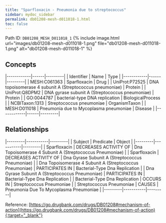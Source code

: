 ```yaml
---
title: "Sparfloxacin - Pneumonia due to streptococcus"
sidebar: mydoc_sidebar
permalink: db01208-mesh-d011018-1.html
toc: false 
---
```



Path ID: `DB01208_MESH_D011018_1`
{% include image.html url="images/db01208-mesh-d011018-1.png" file="db01208-mesh-d011018-1.png" alt="db01208-mesh-d011018-1" %}

## Concepts

|------------|------|---------|
| Identifier | Name | Type    |
|------------|------|---------|
| MESH:C061363 | Sparfloxacin | Drug |
| UniProt:P72525 | DNA topoisomerase 4 subunit A (Streptococcus pneumoniae) | Protein |
| UniProt:Q8DPM2 | DNA gyrase subunit A (Streptococcus pneumoniae) | Protein |
| GO:0044787 | bacterial-type DNA replication | BiologicalProcess |
| NCBITaxon:1313 | Streptococcus pneumoniae | OrganismTaxon |
| MESH:D011018 | Pneumonia due to Mycoplasma pneumoniae | Disease |
|------------|------|---------|

## Relationships

|---------|-----------|---------|
| Subject | Predicate | Object  |
|---------|-----------|---------|
| Sparfloxacin | DECREASES ACTIVITY OF | Dna Topoisomerase 4 Subunit A (Streptococcus Pneumoniae) |
| Sparfloxacin | DECREASES ACTIVITY OF | Dna Gyrase Subunit A (Streptococcus Pneumoniae) |
| Dna Topoisomerase 4 Subunit A (Streptococcus Pneumoniae) | PARTICIPATES IN | Bacterial-Type Dna Replication |
| Dna Gyrase Subunit A (Streptococcus Pneumoniae) | PARTICIPATES IN | Bacterial-Type Dna Replication |
| Bacterial-Type Dna Replication | OCCURS IN | Streptococcus Pneumoniae |
| Streptococcus Pneumoniae | CAUSES | Pneumonia Due To Mycoplasma Pneumoniae |
|---------|-----------|---------|

Reference: [https://go.drugbank.com/drugs/DB01208#mechanism-of-action](https://go.drugbank.com/drugs/DB01208#mechanism-of-action){:target="_blank"}
